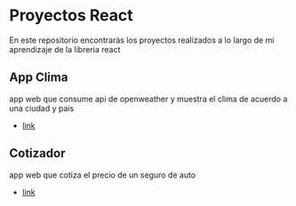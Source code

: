 # Proyectos React

En este repositorio encontrarás los proyectos realizados a lo largo de mi aprendizaje de la libreria react

## App Clima

app web que consume api de openweather y muestra el clima de acuerdo a una ciudad y pais

- [link](https://zealous-ptolemy-71c193.netlify.app/)

## Cotizador

app web que cotiza el precio de un seguro de auto

- [link](https://relaxed-leavitt-d55217.netlify.app/)

